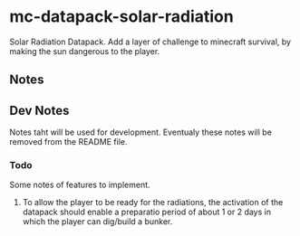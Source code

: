 # mc-datapack-solar-radiation
Solar Radiation Datapack. Add a layer of challenge to minecraft survival, by making the sun dangerous to the player.


## Notes


## Dev Notes
Notes taht will be used for development. Eventualy these notes will be removed from the README file.

### Todo
Some notes of features to implement.
1. To allow the player to be ready for the radiations, the activation of the datapack should enable a preparatio period of about 1 or 2 days in which the player can dig/build a bunker.